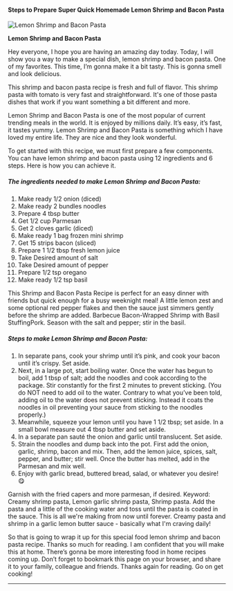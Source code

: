             

#### Steps to Prepare Super Quick Homemade Lemon Shrimp and Bacon Pasta

![Lemon Shrimp and Bacon Pasta](https://img-global.cpcdn.com/recipes/0ab0c764919b103f/751x532cq70/lemon-shrimp-and-bacon-pasta-recipe-main-photo.jpg)

**Lemon Shrimp and Bacon Pasta**

Hey everyone, I hope you are having an amazing day today. Today, I will show you a way to make a special dish, lemon shrimp and bacon pasta. One of my favorites. This time, I’m gonna make it a bit tasty. This is gonna smell and look delicious.

This shrimp and bacon pasta recipe is fresh and full of flavor. This shrimp pasta with tomato is very fast and straightforward. It's one of those pasta dishes that work if you want something a bit different and more.

Lemon Shrimp and Bacon Pasta is one of the most popular of current trending meals in the world. It is enjoyed by millions daily. It’s easy, it’s fast, it tastes yummy. Lemon Shrimp and Bacon Pasta is something which I have loved my entire life. They are nice and they look wonderful.

To get started with this recipe, we must first prepare a few components. You can have lemon shrimp and bacon pasta using 12 ingredients and 6 steps. Here is how you can achieve it.

##### The ingredients needed to make Lemon Shrimp and Bacon Pasta:

1.  Make ready 1/2 onion (diced)
2.  Make ready 2 bundles noodles
3.  Prepare 4 tbsp butter
4.  Get 1/2 cup Parmesan
5.  Get 2 cloves garlic (diced)
6.  Make ready 1 bag frozen mini shrimp
7.  Get 15 strips bacon (sliced)
8.  Prepare 1 1/2 tbsp fresh lemon juice
9.  Take Desired amount of salt
10.  Take Desired amount of pepper
11.  Prepare 1/2 tsp oregano
12.  Make ready 1/2 tsp basil

This Shrimp and Bacon Pasta Recipe is perfect for an easy dinner with friends but quick enough for a busy weeknight meal! A little lemon zest and some optional red pepper flakes and then the sauce just simmers gently before the shrimp are added. Barbecue Bacon-Wrapped Shrimp with Basil StuffingPork. Season with the salt and pepper; stir in the basil.

##### Steps to make Lemon Shrimp and Bacon Pasta:

1.  In separate pans, cook your shrimp until it’s pink, and cook your bacon until it’s crispy. Set aside.
2.  Next, in a large pot, start boiling water. Once the water has begun to boil, add 1 tbsp of salt; add the noodles and cook according to the package. Stir constantly for the first 2 minutes to prevent sticking. (You do NOT need to add oil to the water. Contrary to what you’ve been told, adding oil to the water does not prevent sticking. Instead it coats the noodles in oil preventing your sauce from sticking to the noodles properly.)
3.  Meanwhile, squeeze your lemon until you have 1 1/2 tbsp; set aside. In a small bowl measure out 4 tbsp butter and set aside.
4.  In a separate pan sauté the onion and garlic until translucent. Set aside.
5.  Strain the noodles and dump back into the pot. First add the onion, garlic, shrimp, bacon and mix. Then, add the lemon juice, spices, salt, pepper, and butter; stir well. Once the butter has melted, add in the Parmesan and mix well.
6.  Enjoy with garlic bread, buttered bread, salad, or whatever you desire! 😋

Garnish with the fried capers and more parmesan, if desired. Keyword: Creamy shrimp pasta, Lemon garlic shrimp pasta, Shrimp pasta. Add the pasta and a little of the cooking water and toss until the pasta is coated in the sauce. This is all we're making from now until forever. Creamy pasta and shrimp in a garlic lemon butter sauce - basically what I'm craving daily!

So that is going to wrap it up for this special food lemon shrimp and bacon pasta recipe. Thanks so much for reading. I am confident that you will make this at home. There’s gonna be more interesting food in home recipes coming up. Don’t forget to bookmark this page on your browser, and share it to your family, colleague and friends. Thanks again for reading. Go on get cooking!

* * *